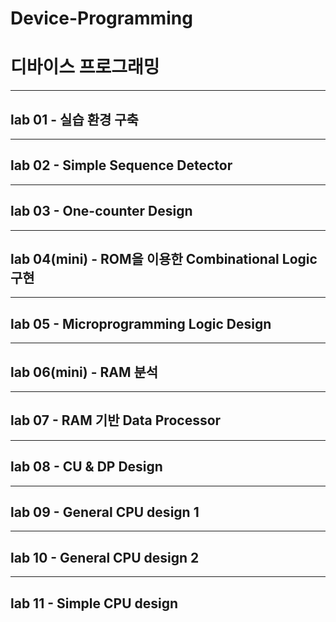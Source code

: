 # Device-Programming

# 디바이스 프로그래밍

---
## lab 01 - 실습 환경 구축

---
## lab 02 - Simple Sequence Detector

---
## lab 03 - One-counter Design

---
## lab 04(mini) - ROM을 이용한 Combinational Logic 구현
---
## lab 05 - Microprogramming Logic Design
---
## lab 06(mini) - RAM 분석
---
## lab 07 - RAM 기반 Data Processor
---
## lab 08 - CU & DP Design
---
## lab 09 - General CPU design 1
---
## lab 10 - General CPU design 2
---
## lab 11 - Simple CPU design

